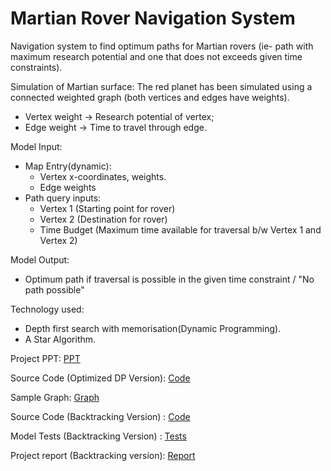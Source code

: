 # Martian Rover Navigation System
Navigation system to find optimum paths for Martian rovers (ie- path with maximum research potential and one that does not exceeds given time constraints).

Simulation of Martian surface:
The red planet has been simulated using a connected weighted graph (both vertices and edges have weights).
- Vertex weight -> Research potential of vertex;
- Edge weight -> Time to travel through edge.

Model Input:    
  - Map Entry(dynamic):   
     - Vertex x-coordinates, weights.
     - Edge weights
  - Path query inputs:
    - Vertex 1 (Starting point for rover)
    - Vertex 2 (Destination for rover)
    - Time Budget (Maximum time available for traversal b/w Vertex 1 and Vertex 2) 
  
Model Output:
   - Optimum path if traversal is possible in the given time constraint / "No path possible"

Technology used:
  - Depth first search with memorisation(Dynamic Programming).
  - A Star Algorithm.


Project PPT: [PPT](https://github.com/its7ARC/martianRoverNavigationSystem/blob/main/NavMars_SystemPPT.pdf)

Source Code (Optimized DP Version): [Code](https://github.com/its7ARC/martianRoverNavigationSystem/blob/main/NavMars%20_withDPOptimisation.cpp)

Sample Graph: [Graph](https://github.com/its7ARC/martianRoverNavigationSystem/blob/main/SampleGraph.jpeg)

Source Code (Backtracking Version) : [Code](https://github.com/its7ARC/martianRoverNavigationSystem/blob/main/navigationSystem.cpp)

Model Tests (Backtracking Version) : [Tests](https://github.com/its7ARC/martianRoverNavigationSystem/blob/main/ModelTests.ipynb)

Project report (Backtracking version): [Report](https://github.com/its7ARC/martianRoverNavigationSystem/blob/main/Project%20Report%20(Backtracking%20Version).pdf)
